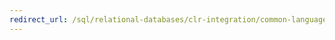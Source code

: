 ```yaml
---
redirect_url: /sql/relational-databases/clr-integration/common-language-runtime-clr-integration-programming-concepts?view=sql-server-2014
---
```

